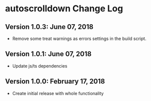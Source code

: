 # autoscrolldown Change Log

## Version 1.0.3: June 07, 2018
- Remove some treat warnings as errors settings in the build script.

## Version 1.0.1: June 07, 2018
- Update js/ts dependencies

## Version 1.0.0: February 17, 2018
- Create initial release with whole functionality
